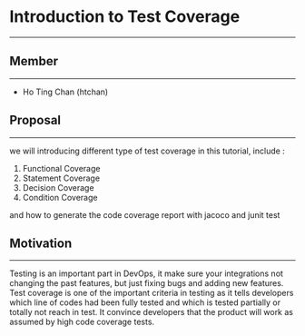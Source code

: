 # Introduction to Test Coverage
----

## Member
----
- Ho Ting Chan (htchan)

## Proposal
----
we will introducing different type of test coverage in this tutorial, include : 
1. Functional Coverage
2. Statement Coverage
3. Decision Coverage
4. Condition Coverage

and how to generate the code coverage report with jacoco and junit test

## Motivation
----

Testing is an important part in DevOps, it make sure your integrations not changing the past features, but just fixing bugs and adding new features. Test coverage is one of the important criteria in testing as it tells developers which line of codes had been fully tested and which is tested partially or totally not reach in test. It convince developers that the product will work as assumed by high code coverage tests.